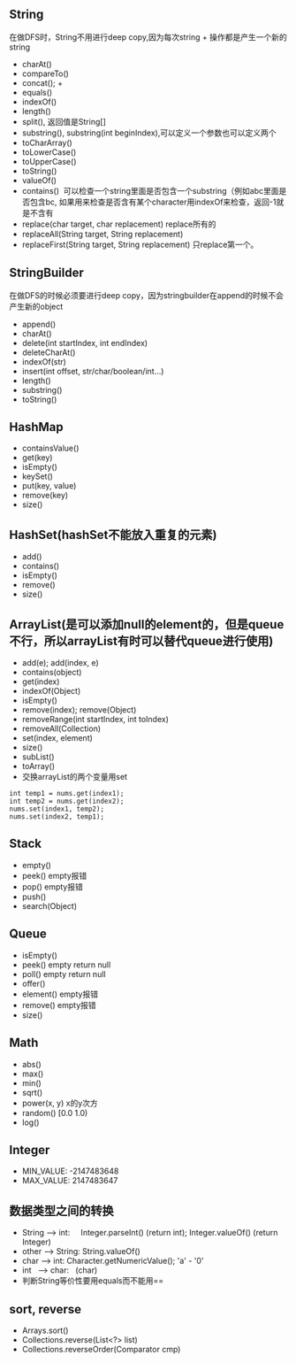 String
----
在做DFS时，String不用进行deep copy,因为每次string + 操作都是产生一个新的string
* charAt()
* compareTo()
* concat(); +
* equals()
* indexOf()
* length()
* split(), 返回值是String[]
* substring(), substring(int beginIndex),可以定义一个参数也可以定义两个
* toCharArray()
* toLowerCase()
* toUpperCase()
* toString()
* valueOf()
* contains()  可以检查一个string里面是否包含一个substring（例如abc里面是否包含bc, 如果用来检查是否含有某个character用indexOf来检查，返回-1就是不含有
* replace(char target, char replacement) replace所有的
* replaceAll(String target, String replacement)
* replaceFirst(String target, String replacement) 只replace第一个。

StringBuilder
----
在做DFS的时候必须要进行deep copy，因为stringbuilder在append的时候不会产生新的object
* append()
* charAt()
* delete(int startIndex, int endIndex)
* deleteCharAt()
* indexOf(str)
* insert(int offset, str/char/boolean/int...)
* length()
* substring()
* toString()

HashMap
----
* containsValue()
* get(key)
* isEmpty()
* keySet()
* put(key, value)
* remove(key)
* size()

HashSet(hashSet不能放入重复的元素)
----
* add()
* contains()
* isEmpty()
* remove()
* size()

ArrayList(是可以添加null的element的，但是queue不行，所以arrayList有时可以替代queue进行使用)
----
* add(e); add(index, e)
* contains(object)
* get(index)
* indexOf(Object)
* isEmpty()
* remove(index); remove(Object)
* removeRange(int startIndex, int toIndex)
* removeAll(Collection)
* set(index, element)
* size()
* subList()
* toArray()
* 交换arrayList的两个变量用set
```
int temp1 = nums.get(index1);
int temp2 = nums.get(index2);
nums.set(index1, temp2);
nums.set(index2, temp1);
```
Stack
----
* empty()
* peek()  empty报错
* pop() empty报错
* push()
* search(Object)

Queue
----
* isEmpty()
* peek()  empty return null
* poll() empty return null
* offer()
* element() empty报错
* remove() empty报错
* size()

Math
----
* abs()
* max()
* min()
* sqrt()
* power(x, y) x的y次方
* random() [0.0 1.0)
* log()

Integer
----
* MIN_VALUE: -2147483648
* MAX_VALUE: 2147483647

数据类型之间的转换
----
* String --> int:     Integer.parseInt() (return int); Integer.valueOf() (return Integer)
* other  --> String:  String.valueOf()
* char   --> int:     Character.getNumericValue(); 'a' - '0'
* int    --> char:    (char)
* 判断String等价性要用equals而不能用==

sort, reverse
----
* Arrays.sort()
* Collections.reverse(List<?> list)
* Collections.reverseOrder(Comparator<T> cmp)
